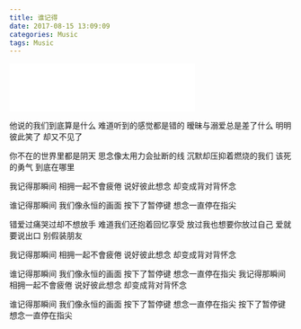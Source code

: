 ```yaml
---
title: 谁记得
date: 2017-08-15 13:09:09
categories: Music
tags: Music
---
```


<iframe frameborder="no" border="0" marginwidth="0" marginheight="0" width=330 height=86 src="//music.163.com/outchain/player?type=2&id=35040810&auto=1&height=66"></iframe>

<!-- more -->

他说的我们到底算是什么
难道听到的感觉都是错的
暧昧与溺爱总是差了什么
明明彼此笑了 却又不见了

你不在的世界里都是阴天
思念像太用力会扯断的线
沉默却压抑着燃烧的我们
该死的勇气 到底在哪里

我记得那瞬间
相拥一起不會疲倦
说好彼此想念
却变成背对背怀念

谁记得那瞬间
我们像永恒的画面
按下了暂停键
想念一直停在指尖

错爱过痛哭过却不想放手
难道我们还抱着回忆享受
放过我也想要你放过自己
爱就要说出口 别假装朋友

我记得那瞬间
相拥一起不會疲倦
说好彼此想念
却变成背对背怀念

谁记得那瞬间
我们像永恒的画面
按下了暂停键
想念一直停在指尖
我记得那瞬间
相拥一起不會疲倦
说好彼此想念
却变成背对背怀念

谁记得那瞬间
我们像永恒的画面
按下了暂停键
想念一直停在指尖
按下了暂停键
想念一直停在指尖